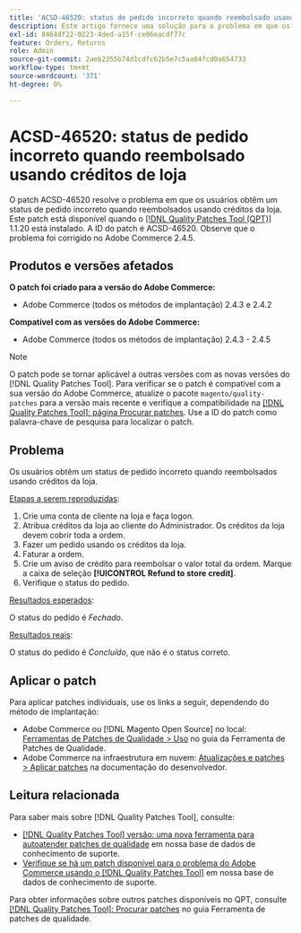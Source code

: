 ```yaml
---
title: 'ACSD-46520: status de pedido incorreto quando reembolsado usando créditos de loja'
description: Este artigo fornece uma solução para o problema em que os usuários obtêm um status de pedido incorreto quando reembolsados usando créditos da loja.
exl-id: 8464df22-0223-4ded-a15f-ce06eacdf77c
feature: Orders, Returns
role: Admin
source-git-commit: 2aeb2355b74d1cdfc62b5e7c5aa04fcd0a654733
workflow-type: tm+mt
source-wordcount: '371'
ht-degree: 0%

---
```


# ACSD-46520: status de pedido incorreto quando reembolsado usando créditos de loja

O patch ACSD-46520 resolve o problema em que os usuários obtêm um status de pedido incorreto quando reembolsados usando créditos da loja. Este patch está disponível quando o [[!DNL Quality Patches Tool (QPT)]](/help/announcements/adobe-commerce-announcements/magento-quality-patches-released-new-tool-to-self-serve-quality-patches.md) 1.1.20 está instalado. A ID do patch é ACSD-46520. Observe que o problema foi corrigido no Adobe Commerce 2.4.5.

## Produtos e versões afetados

**O patch foi criado para a versão do Adobe Commerce:**

* Adobe Commerce (todos os métodos de implantação) 2.4.3 e 2.4.2

**Compatível com as versões do Adobe Commerce:**

* Adobe Commerce (todos os métodos de implantação) 2.4.3 - 2.4.5

>[!NOTE]
>
>O patch pode se tornar aplicável a outras versões com as novas versões do [!DNL Quality Patches Tool]. Para verificar se o patch é compatível com a sua versão do Adobe Commerce, atualize o pacote `magento/quality-patches` para a versão mais recente e verifique a compatibilidade na [[!DNL Quality Patches Tool]: página Procurar patches](https://experienceleague.adobe.com/tools/commerce-quality-patches/index.html). Use a ID do patch como palavra-chave de pesquisa para localizar o patch.

## Problema

Os usuários obtêm um status de pedido incorreto quando reembolsados usando créditos da loja.

<u>Etapas a serem reproduzidas</u>:

1. Crie uma conta de cliente na loja e faça logon.
1. Atribua créditos da loja ao cliente do Administrador. Os créditos da loja devem cobrir toda a ordem.
1. Fazer um pedido usando os créditos da loja.
1. Faturar a ordem.
1. Crie um aviso de crédito para reembolsar o valor total da ordem.
Marque a caixa de seleção **[!UICONTROL Refund to store credit]**.
1. Verifique o status do pedido.

<u>Resultados esperados</u>:

O status do pedido é *Fechado*.

<u>Resultados reais</u>:

O status do pedido é *Concluído*, que não é o status correto.

## Aplicar o patch

Para aplicar patches individuais, use os links a seguir, dependendo do método de implantação:

* Adobe Commerce ou [!DNL Magento Open Source] no local: [Ferramentas de Patches de Qualidade > Uso](https://experienceleague.adobe.com/docs/commerce-operations/tools/quality-patches-tool/usage.html) no guia da Ferramenta de Patches de Qualidade.
* Adobe Commerce na infraestrutura em nuvem: [Atualizações e patches > Aplicar patches](https://experienceleague.adobe.com/en/docs/commerce-cloud-service/user-guide/develop/upgrade/apply-patches) na documentação do desenvolvedor.

## Leitura relacionada

Para saber mais sobre [!DNL Quality Patches Tool], consulte:

* [[!DNL Quality Patches Tool] versão: uma nova ferramenta para autoatender patches de qualidade](/help/announcements/adobe-commerce-announcements/magento-quality-patches-released-new-tool-to-self-serve-quality-patches.md) em nossa base de dados de conhecimento de suporte.
* [Verifique se há um patch disponível para o problema do Adobe Commerce usando o [!DNL Quality Patches Tool]](https://experienceleague.adobe.com/docs/commerce-knowledge-base/kb/support-tools/patches/check-patch-for-magento-issue-with-magento-quality-patches.html) em nossa base de dados de conhecimento de suporte.

Para obter informações sobre outros patches disponíveis no QPT, consulte [[!DNL Quality Patches Tool]: Procurar patches](https://experienceleague.adobe.com/tools/commerce-quality-patches/index.html) no guia Ferramenta de patches de qualidade.
